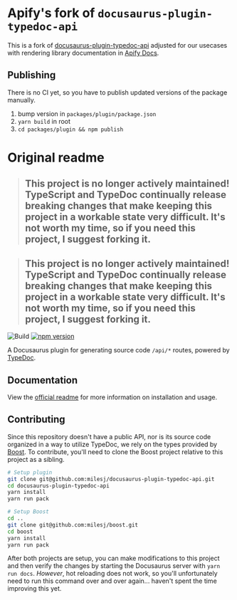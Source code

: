 # Apify's fork of `docusaurus-plugin-typedoc-api`

This is a fork of
[docusaurus-plugin-typedoc-api](https://github.com/milesj/docusaurus-plugin-typedoc-api) adjusted
for our usecases with rendering library documentation in [Apify Docs](https://docs.apify.com).

## Publishing

There is no CI yet, so you have to publish updated versions of the package manually.

1. bump version in `packages/plugin/package.json`
2. `yarn build` in root
3. `cd packages/plugin && npm publish`

# Original readme

> ## This project is no longer actively maintained! TypeScript and TypeDoc continually release breaking changes that make keeping this project in a workable state very difficult. It's not worth my time, so if you need this project, I suggest forking it.

> ## This project is no longer actively maintained! TypeScript and TypeDoc continually release breaking changes that make keeping this project in a workable state very difficult. It's not worth my time, so if you need this project, I suggest forking it.

![Build](https://github.com/milesj/docusaurus-plugin-typedoc-api/actions/workflows/build.yml/badge.svg?branch=master)
[![npm version](https://badge.fury.io/js/docusaurus-plugin-typedoc-api.svg)](https://www.npmjs.com/package/docusaurus-plugin-typedoc-api)

A Docusaurus plugin for generating source code `/api/*` routes, powered by
[TypeDoc](https://typedoc.org/).

## Documentation

View the [official readme](./packages/plugin/README.md) for more information on installation and
usage.

## Contributing

Since this repository doesn't have a public API, nor is its source code organized in a way to
utilize TypeDoc, we rely on the types provided by [Boost](https://github.com/milesj/boost). To
contribute, you'll need to clone the Boost project relative to this project as a sibling.

```bash
# Setup plugin
git clone git@github.com:milesj/docusaurus-plugin-typedoc-api.git
cd docusaurus-plugin-typedoc-api
yarn install
yarn run pack

# Setup Boost
cd ..
git clone git@github.com:milesj/boost.git
cd boost
yarn install
yarn run pack
```

After both projects are setup, you can make modifications to this project and then verify the
changes by starting the Docusaurus server with `yarn run docs`. _However_, hot reloading does not
work, so you'll unfortunately need to run this command over and over again... haven't spent the time
improving this yet.
